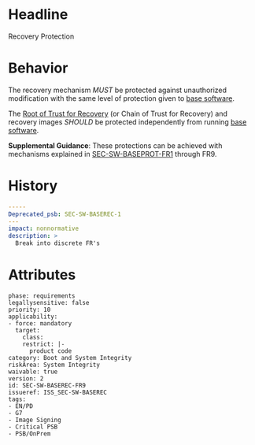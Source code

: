 # Headline 
Recovery Protection

# Behavior
The recovery mechanism _MUST_ be protected against unauthorized modification with the same level of protection given to [base software](#DEF_BaseSoftware). 

The [Root of Trust for Recovery](#DEF_RootOfTrustForRecovery) (or Chain of Trust for Recovery) and recovery images _SHOULD_ be protected independently from running [base software](#DEF_BaseSoftware).

**Supplemental Guidance**: These protections can be achieved with mechanisms explained in [SEC-SW-BASEPROT-FR1](#SEC-SW-BASEPROT-FR1) through FR9.

# History

```yaml
-----
Deprecated_psb: SEC-SW-BASEREC-1
---
impact: nonnormative
description: >
  Break into discrete FR's

```

# Attributes

    phase: requirements
    legallysensitive: false
    priority: 10
    applicability:
    - force: mandatory
      target:
        class: 
        restrict: |-
          product code
    category: Boot and System Integrity
    riskArea: System Integrity
    waivable: true
    version: 2
    id: SEC-SW-BASEREC-FR9
    issueref: ISS_SEC-SW-BASEREC
    tags:
    - EN/PD
    - G7
    - Image Signing
    - Critical PSB
    - PSB/OnPrem
